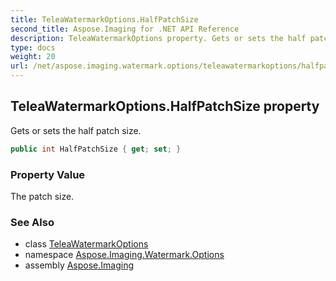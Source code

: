 ```yaml
---
title: TeleaWatermarkOptions.HalfPatchSize
second_title: Aspose.Imaging for .NET API Reference
description: TeleaWatermarkOptions property. Gets or sets the half patch size
type: docs
weight: 20
url: /net/aspose.imaging.watermark.options/teleawatermarkoptions/halfpatchsize/
---
```

## TeleaWatermarkOptions.HalfPatchSize property

Gets or sets the half patch size.

```csharp
public int HalfPatchSize { get; set; }
```

### Property Value

The patch size.

### See Also

* class [TeleaWatermarkOptions](../)
* namespace [Aspose.Imaging.Watermark.Options](../../teleawatermarkoptions/)
* assembly [Aspose.Imaging](../../../)


